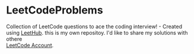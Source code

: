 # LeetCodeProblems
Collection of LeetCode questions to ace the coding interview! - Created using [LeetHub](https://github.com/QasimWani/LeetHub).
this is my own repositoy. I'd like to share my solutions with othere  
[LeetCode Account](https://leetcode.com/MoSallam/).


